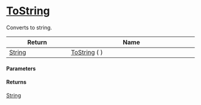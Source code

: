 # [ToString](./HierarchyElement--ToString.md)

Converts to string.

| Return<div><a href="#"><img width=225></a></div> | Name<div><a href="#"><img width=525></a></div> | 
| --- | --- | 
| [String](https://docs.microsoft.com/en-us/dotnet/api/System.String) | [ToString](./HierarchyElement--ToString.md) (  ) | 


#### Parameters

#### Returns
[String](https://docs.microsoft.com/en-us/dotnet/api/System.String)<br>
